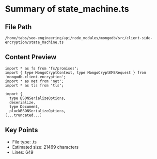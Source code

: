 # Summary of state_machine.ts
  
## File Path
`/home/tabs/seo-engineering/api/node_modules/mongodb/src/client-side-encryption/state_machine.ts`

## Content Preview
```
import * as fs from 'fs/promises';
import { type MongoCryptContext, type MongoCryptKMSRequest } from 'mongodb-client-encryption';
import * as net from 'net';
import * as tls from 'tls';

import {
  type BSONSerializeOptions,
  deserialize,
  type Document,
  pluckBSONSerializeOptions,
[...truncated...]
```

## Key Points
- File type: .ts
- Estimated size: 21469 characters
- Lines: 649
